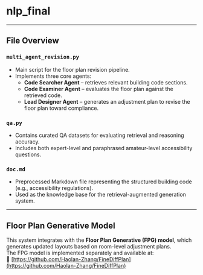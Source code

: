 # nlp_final

---

## File Overview

### `multi_agent_revision.py`
- Main script for the floor plan revision pipeline.
- Implements three core agents:
  - **Code Searcher Agent** – retrieves relevant building code sections.
  - **Code Examiner Agent** – evaluates the floor plan against the retrieved code.
  - **Lead Designer Agent** – generates an adjustment plan to revise the floor plan toward compliance.

### `qa.py`
- Contains curated QA datasets for evaluating retrieval and reasoning accuracy.
- Includes both expert-level and paraphrased amateur-level accessibility questions.

### `doc.md`
- Preprocessed Markdown file representing the structured building code (e.g., accessibility regulations).
- Used as the knowledge base for the retrieval-augmented generation system.

---

## Floor Plan Generative Model

This system integrates with the **Floor Plan Generative (FPG) model**, which generates updated layouts based on room-level adjustment plans.  
The FPG model is implemented separately and available at:  
🔗 [https://github.com/Haolan-Zhang/FineDiffPlan](https://github.com/Haolan-Zhang/FineDiffPlan)
